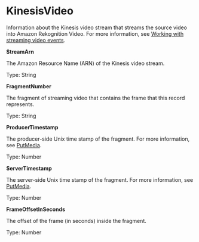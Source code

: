 # KinesisVideo<a name="streaming-video-kinesis-output-reference-kinesisvideostreams-kinesisvideo"></a>

Information about the Kinesis video stream that streams the source video into Amazon Rekognition Video\. For more information, see [Working with streaming video events](streaming-video.md)\.

**StreamArn**

The Amazon Resource Name \(ARN\) of the Kinesis video stream\.

Type: String 

**FragmentNumber**

The fragment of streaming video that contains the frame that this record represents\.

Type: String

**ProducerTimestamp**

The producer\-side Unix time stamp of the fragment\. For more information, see [PutMedia](https://docs.aws.amazon.com/kinesisvideostreams/latest/dg/API_dataplane_PutMedia.html)\.

Type: Number

**ServerTimestamp**

The server\-side Unix time stamp of the fragment\. For more information, see [PutMedia](https://docs.aws.amazon.com/kinesisvideostreams/latest/dg/API_dataplane_PutMedia.html)\.

Type: Number

**FrameOffsetInSeconds**

The offset of the frame \(in seconds\) inside the fragment\.

Type: Number 